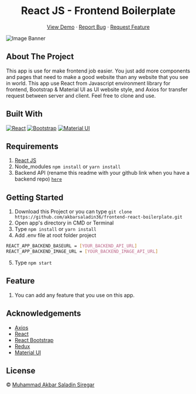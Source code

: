 <h1 align='center'>React JS - Frontend Boilerplate</h1>
  <p align="center">
    <a href="#link_demo">View Demo</a>
    ·
    <a href="#link_issue">Report Bug</a>
    ·
    <a href="#link_pull_request">Request Feature</a>
  </p>

![Image Banner](#gambar_public)

## About The Project

This app is use for make frontend job easier. You just add more components and pages that need to make a good website than any website that you see in world. This app use React from Javascript environment library for frontend, Bootstrap & Material UI as UI website style, and Axios for transfer request between server and client. Feel free to clone and use.

## Built With

[![React](https://img.shields.io/badge/React-v17.0.2-blue)](https://github.com/facebook/react)
[![Bootstrap](https://img.shields.io/badge/Bootstrap-v5.1.3-blue)](https://github.com/react-bootstrap/react-bootstrap)
[![Material UI](https://img.shields.io/badge/MaterialUI-v5.0.6-blue)](https://github.com/react-bootstrap/react-bootstrap)

## Requirements

1. <a href="https://github.com/facebook/create-react-app">React JS</a>
2. Node_modules `npm install` or `yarn install`
3. Backend API (rename this readme with your github link when you have a backend repo) [`here`](#)

## Getting Started

1. Download this Project or you can type `git clone https://github.com/akbarsaladin36/frontend-react-boilerplate.git`
2. Open app's directory in CMD or Terminal
3. Type `npm install` or `yarn install`
4. Add .env file at root folder project

```sh
REACT_APP_BACKEND_BASEURL = [YOUR_BACKEND_API_URL]
REACT_APP_BACKEND_IMAGE_URL = [YOUR_BACKEND_IMAGE_API_URL]
```

5. Type `npm start`

## Feature

1. You can add any feature that you use on this app.

## Acknowledgements

- [Axios](https://www.npmjs.com/package/axios)
- [React](https://reactjs.org/)
- [React Bootstrap](https://react-bootstrap.github.io/)
- [Redux](https://github.com/reduxjs/react-redux)
- [Material UI](https://mui.com/getting-started/installation/)

## License

© [Muhammad Akbar Saladin Siregar](https://github.com/akbarsaladin36/)